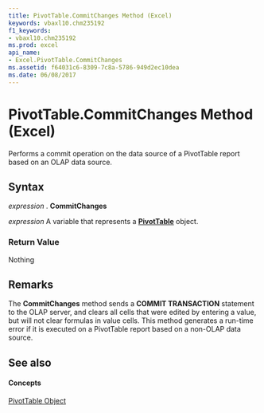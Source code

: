 ```yaml
---
title: PivotTable.CommitChanges Method (Excel)
keywords: vbaxl10.chm235192
f1_keywords:
- vbaxl10.chm235192
ms.prod: excel
api_name:
- Excel.PivotTable.CommitChanges
ms.assetid: f64031c6-8309-7c8a-5786-949d2ec10dea
ms.date: 06/08/2017
---
```



# PivotTable.CommitChanges Method (Excel)

Performs a commit operation on the data source of a PivotTable report based on an OLAP data source.


## Syntax

 _expression_ . **CommitChanges**

 _expression_ A variable that represents a **[PivotTable](pivottable-object-excel.md)** object.


### Return Value

Nothing


## Remarks

The  **CommitChanges** method sends a **COMMIT TRANSACTION** statement to the OLAP server, and clears all cells that were edited by entering a value, but will not clear formulas in value cells. This method generates a run-time error if it is executed on a PivotTable report based on a non-OLAP data source.


## See also


#### Concepts


[PivotTable Object](pivottable-object-excel.md)

